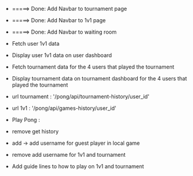 + =====> Done: Add Navbar to tournament page 
+ =====> Done: Add Navbar to 1v1 page 
+ =====> Done: Add Navbar to waiting room 

+ Fetch user 1v1 data
+ Display user 1v1 data on user dashboard

+ Fetch tournament data for the 4 users that played the tournament
+ Display tournament data on tournament dashboard for the 4 users that played the tournament

+ url tournament : '/pong/api/tournament-history/user_id'
+ url 1v1 : '/pong/api/games-history/user_id'

+ Play Pong :
+ remove get history
+ add -> add username for guest player in local game
+ remove add username for 1v1 and tournament

+ Add guide lines to how to play on 1v1 and tournament
